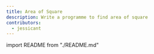 ```yaml
---
title: Area of Square
description: Write a programme to find area of square
contributors:
  - jessicant
---
```


import README from "./README.md"

<README />
